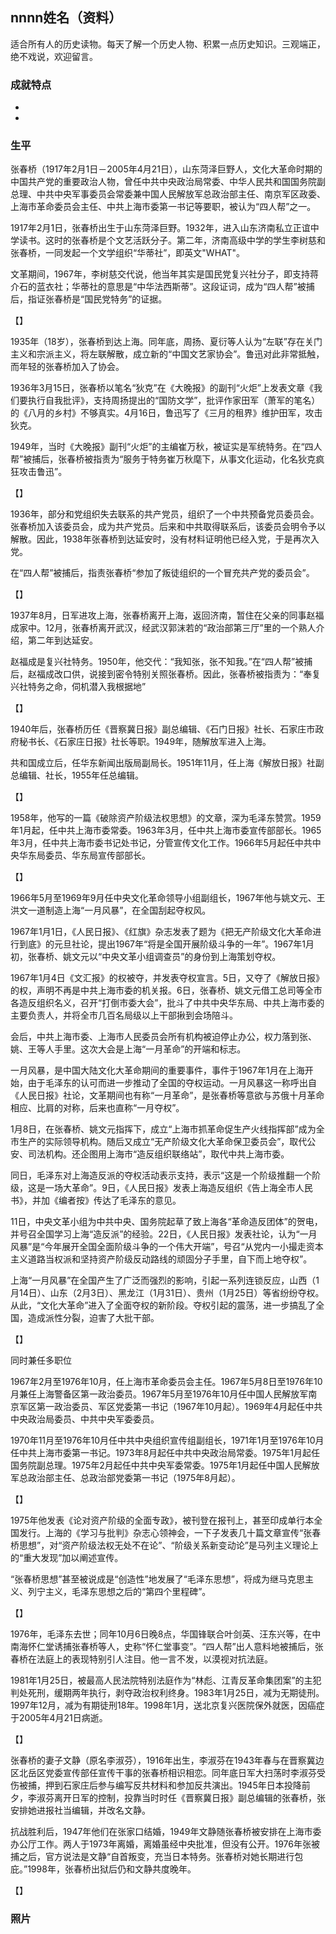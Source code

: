 ## nnnn姓名（资料）

适合所有人的历史读物。每天了解一个历史人物、积累一点历史知识。三观端正，绝不戏说，欢迎留言。  

### 成就特点

- ​
- ​


### 生平



张春桥（1917年2月1日－2005年4月21日），山东菏泽巨野人，文化大革命时期的中国共产党的重要政治人物，曾任中共中央政治局常委、中华人民共和国国务院副总理、中共中央军事委员会常委兼中国人民解放军总政治部主任、南京军区政委、上海市革命委员会主任、中共上海市委第一书记等要职，被认为“四人帮”之一。





1917年2月1日，张春桥出生于山东菏泽巨野。1932年，进入山东济南私立正谊中学读书。这时的张春桥是个文艺活跃分子。第二年，济南高级中学的学生李树慈和张春桥，一同发起一个文学组织“华蒂社”，即英文"WHAT"。

文革期间，1967年，李树慈交代说，他当年其实是国民党复兴社分子，即支持蒋介石的蓝衣社；华蒂社的意思是“中华法西斯蒂”。这段证词，成为“四人帮”被捕后，指证张春桥是“国民党特务”的证据。



【】

1935年（18岁），张春桥到达上海。同年底，周扬、夏衍等人认为“左联”存在关门主义和宗派主义，将左联解散，成立新的“中国文艺家协会”。鲁迅对此非常抵触，而年轻的张春桥加入了协会。

1936年3月15日，张春桥以笔名“狄克”在《大晚报》的副刊“火炬”上发表文章《我们要执行自我批评》，支持周扬提出的“国防文学”，批评作家田军（萧军的笔名）的《八月的乡村》不够真实。4月16日，鲁迅写了《三月的租界》维护田军，攻击狄克。

1949年，当时《大晚报》副刊“火炬”的主编崔万秋，被证实是军统特务。在“四人帮”被捕后，张春桥被指责为“服务于特务崔万秋麾下，从事文化运动，化名狄克疯狂攻击鲁迅”。

【】

1936年，部分和党组织失去联系的共产党员，组织了一个中共预备党员委员会。张春桥加入该委员会，成为共产党员。后来和中共取得联系后，该委员会明令予以解散。因此，1938年张春桥到达延安时，没有材料证明他已经入党，于是再次入党。

在“四人帮”被捕后，指责张春桥“参加了叛徒组织的一个冒充共产党的委员会”。



【】

1937年8月，日军进攻上海，张春桥离开上海，返回济南，暂住在父亲的同事赵福成家中。12月，张春桥离开武汉，经武汉郭沫若的“政治部第三厅”里的一个熟人介绍，第二年到达延安。

赵福成是复兴社特务。1950年，他交代：“我知张，张不知我。”在“四人帮”被捕后，赵福成改口供，说接到密令特别关照张春桥。因此，张春桥被指责为：“奉复兴社特务之命，伺机潜入我根据地”



【】

1940年后，张春桥历任《晋察冀日报》副总编辑、《石门日报》社长、石家庄市政府秘书长、《石家庄日报》社长等职。1949年，随解放军进入上海。

共和国成立后，任华东新闻出版局副局长。1951年11月，任上海《解放日报》社副总编辑、社长，1955年任总编辑。



【】

1958年，他写的一篇《破除资产阶级法权思想》的文章，深为毛泽东赞赏。1959年1月起，任中共上海市委常委。1963年3月，任中共上海市委宣传部部长。1965年3月，任中共上海市委书记处书记，分管宣传文化工作。1966年5月起任中共中央华东局委员、华东局宣传部部长。

【】

1966年5月至1969年9月任中央文化革命领导小组副组长，1967年他与姚文元、王洪文一道制造上海“一月风暴”，在全国刮起夺权风。



1967年1月1日，《人民日报》、《红旗》杂志发表了题为《把无产阶级文化大革命进行到底》的元旦社论，提出1967年“将是全国开展阶级斗争的一年”。1967年1月初，张春桥、姚文元以“中央文革小组调查员”的身份到上海策划夺权。



1967年1月4日《文汇报》的权被夺，并发表夺权宣言。5日，又夺了《解放日报》的权，声明不再是中共上海市委的机关报。6日，张春桥、姚文元借工总司等全市各造反组织名义，召开“打倒市委大会”，批斗了中共中央华东局、中共上海市委的主要负责人，并将全市几百名局级以上干部揪到会场陪斗。

会后，中共上海市委、上海市人民委员会所有机构被迫停止办公，权力落到张、姚、王等人手里。这次大会是上海“一月革命”的开端和标志。





一月风暴，是中国大陆文化大革命期间的重要事件，事件于1967年1月在上海开始，由于毛泽东的认可而进一步推动了全国的夺权运动。一月风暴这一称呼出自《人民日报》社论，文革期间也有称“一月革命”，是张春桥等意欲与苏俄十月革命相应、比肩的对称，后来也直称“一月夺权”。




1月8日，在张春桥、姚文元指挥下，成立“上海市抓革命促生产火线指挥部”成为全市生产的实际领导机构。随后又成立“无产阶级文化大革命保卫委员会”，取代公安、司法机构。还企图用上海市“造反组织联络站”，取代中共上海市委。

同日，毛泽东对上海造反派的夺权活动表示支持，表示“这是一个阶级推翻一个阶级，这是一场大革命”。9日，《人民日报》发表上海造反组织《告上海全市人民书》，并加《编者按》传达了毛泽东的意见。

11日，中央文革小组为中共中央、国务院起草了致上海各“革命造反团体”的贺电，并号召全国学习上海“造反派”的经验。22日，《人民日报》发表社论，认为“一月风暴”是“今年展开全国全面阶级斗争的一个伟大开端”，号召“从党内一小撮走资本主义道路当权派和坚持资产阶级反动路线的顽固分子手里，自下而上地夺权”。

上海“一月风暴”在全国产生了广泛而强烈的影响，引起一系列连锁反应，山西（1月14日）、山东（2月3日）、黑龙江（1月31日）、贵州（1月25日）等省纷纷夺权。从此，“文化大革命”进入了全面夺权的新阶段。夺权引起的震荡，进一步搞乱了全国，造成派性分裂，迫害了大批干部。

【】

同时兼任多职位

1967年2月至1976年10月，任上海市革命委员会主任。1967年5月8日至1976年10月兼任上海警备区第一政治委员。1967年5月至1976年10月任中国人民解放军南京军区第一政治委员、军区党委第一书记（1967年10月起）。1969年4月起任中共中央政治局委员、中共中央军委委员。

1970年11月至1976年10月任中共中央组织宣传组副组长，1971年1月至1976年10月任中共上海市委第一书记。1973年8月起任中共中央政治局常委。1975年1月起任国务院副总理。1975年2月起任中共中央军委常委。1975年1月起任中国人民解放军总政治部主任、总政治部党委第一书记（1975年8月起）。



【】

1975年他发表《论对资产阶级的全面专政》，被刊登在报刊上，甚至印成单行本全国发行。上海的《学习与批判》杂志心领神会，一下子发表几十篇文章宣传“张春桥思想”，对“资产阶级法权无处不在论”、“阶级关系新变动论”是马列主义理论上的“重大发现”加以阐述宣传。

“张春桥思想”甚至被说成是“创造性”地发展了“毛泽东思想”，将成为继马克思主义、列宁主义，毛泽东思想之后的“第四个里程碑”。

【】

1976年，毛泽东去世；同年10月6日晚8点，华国锋联合叶剑英、汪东兴等，在中南海怀仁堂诱捕张春桥等人，史称“怀仁堂事变”。“四人帮”出人意料地被捕后，张春桥在法庭上的表现特别引人注目。他一言不发，以漠视对抗法庭。

1981年1月25日，被最高人民法院特别法庭作为“林彪、江青反革命集团案”的主犯判处死刑，缓期两年执行，剥夺政治权利终身。1983年1月25日，减为无期徒刑。1997年12月，减为有期徒刑18年。1998年1月，送北京复兴医院保外就医，因癌症于2005年4月21日病逝。

【】

张春桥的妻子文静（原名李淑芬），1916年出生，李淑芬在1943年春与在晋察冀边区北岳区党委宣传部任宣传干事的张春桥相识相恋。同年底日军大扫荡时李淑芬受伤被捕，押到石家庄后参与编写反共材料和参加反共演出。1945年日本投降前夕，李淑芬离开日军的控制，投靠当时时任《晋察冀日报》副总编辑的张春桥，张安排她进报社当编辑，并改名文静。

抗战胜利后，1947年他们在张家口结婚，1949年文静随张春桥被安排在上海市委办公厅工作。两人于1973年离婚，离婚虽经中央批准，但没有公开。1976年张被捕之后，官方说法是文静“自首叛变，充当日本特务。张春桥对她长期进行包庇。”1998年，张春桥出狱后仍和文静共度晚年。

【】

### 照片

